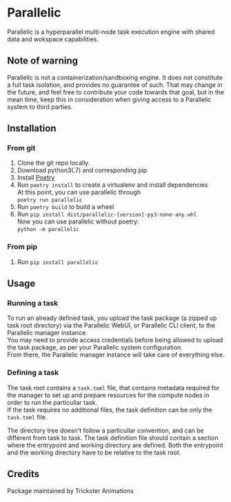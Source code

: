 # Parallelic
Parallelic is a hyperparallel multi-node task execution engine with shared data and wokspace capabilities.

## Note of warning
Parallelic is not a containerization/sandboxing engine. It does not constitute a full task isolation, and provides no guarantee of such. That may change in the future, and feel free to contribute your code towards that goal, but in the mean time, keep this in consideration when giving access to a Parallelic system to third parties.

## Installation
### From git
  1. Clone the git repo locally.
  2. Download python3(.7) and corresponding pip
  3. Install [Poetry](https://poetry.eustace.io)
  4. Run `poetry install` to create a virtualenv and install dependencies  
  At this point, you can use parallelic through   
  `poetry run parallelic`
  5. Run `poetry build` to build a wheel
  6. Run `pip install dist/parallelic-[version]-py3-none-any.whl`  
  Now you can use parallelic without poetry:  
  `python -m parallelic`
### From pip
  1. Run `pip install parallelic`

## Usage
### Running a task
To run an already defined task, you upload the task package (a zipped up task root directory) via the Parallelic WebUI, or Parallelic CLI client, to the Parallelic manager instance.   
You may need to provide access credentials before being allowed to upload the task package, as per your Parallelic system configuration.  
From there, the Parallelic manager instance will take care of everything else.

### Defining a task
The task root contains a `task.toml` file, that contains metadata required for the manager to set up and prepare resources for the compute nodes in order to run the particullar task.  
If the task requires no additional files, the task definition can be only the `task.toml` file.

The directory tree doesn't follow a particullar convention, and can be different from task to task. The task definition file should contain a section where the entrypoint and working directory are defined. Both the entrypoint and the working directory have to be relative to the task root.

## Credits
Package maintained by Trickster Animations